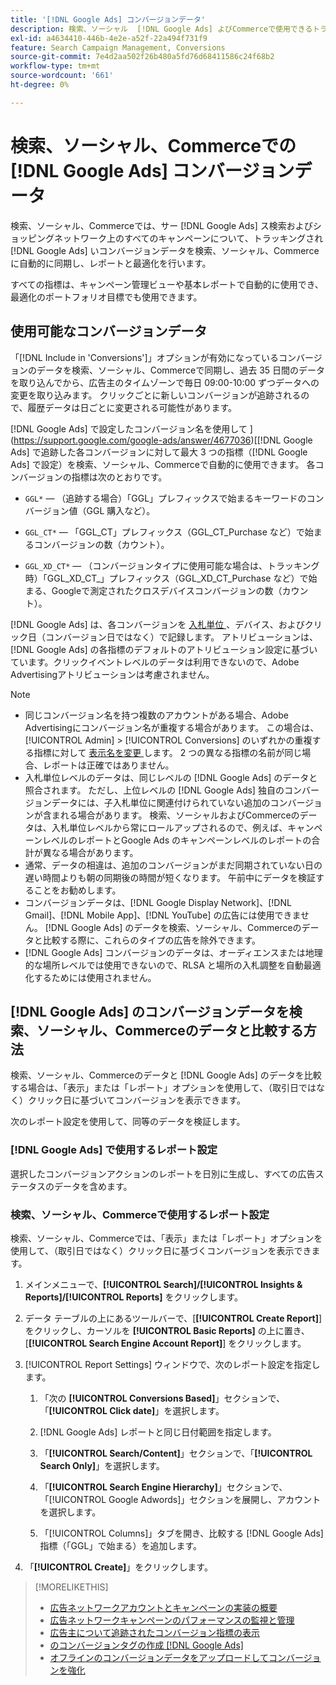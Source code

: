```yaml
---
title: '[!DNL Google Ads] コンバージョンデータ'
description: 検索、ソーシャル  [!DNL Google Ads] よびCommerceで使用できるトラッキング対象コンバージョンデータのタイプについて説明します。
exl-id: a4634410-446b-4e2e-a52f-22a494f731f9
feature: Search Campaign Management, Conversions
source-git-commit: 7e4d2aa502f26b480a5fd76d68411586c24f68b2
workflow-type: tm+mt
source-wordcount: '661'
ht-degree: 0%

---
```


# 検索、ソーシャル、Commerceでの [!DNL Google Ads] コンバージョンデータ

検索、ソーシャル、Commerceでは、サー [!DNL Google Ads] ス検索およびショッピングネットワーク上のすべてのキャンペーンについて、トラッキングされ [!DNL Google Ads] いコンバージョンデータを検索、ソーシャル、Commerceに自動的に同期し、レポートと最適化を行います。

すべての指標は、キャンペーン管理ビューや基本レポートで自動的に使用でき、最適化のポートフォリオ目標でも使用できます。

## 使用可能なコンバージョンデータ

「[!DNL Include in 'Conversions']」オプションが有効になっているコンバージョンのデータを検索、ソーシャル、Commerceで同期し、過去 35 日間のデータを取り込んでから、広告主のタイムゾーンで毎日 09:00-10:00 ずつデータへの変更を取り込みます。 クリックごとに新しいコンバージョンが追跡されるので、履歴データは日ごとに変更される可能性があります。

[!DNL Google Ads] で設定したコンバージョン名を使用して ](https://support.google.com/google-ads/answer/4677036)[[!DNL Google Ads] で追跡した各コンバージョンに対して最大 3 つの指標（[!DNL Google Ads] で設定）を検索、ソーシャル、Commerceで自動的に使用できます。 各コンバージョンの指標は次のとおりです。

<!--

* `<conversion-name>` &mdash; (When you track it) The conversion value for the keyword, beginning with the "GGL" prefix (such as GGL Purchase).

`CT_<conversion-name>` &mdash; The number (count) of conversions, beginning with the "GGL_CT" prefix (such as GGL_CT_Purchase).

* `XD_<conversion-name>` &mdash; (When available for the conversion type, when you track them) The number (count) of cross-device conversions, as measured by Google, beginning with the "GGL_XD_CT_" prefix (such as GGL_XD_CT_Purchase).

-->

* `GGL*` — （追跡する場合）「GGL」プレフィックスで始まるキーワードのコンバージョン値（GGL 購入など）。

* `GGL_CT*` — 「GGL_CT」プレフィックス（GGL_CT_Purchase など）で始まるコンバージョンの数（カウント）。

* `GGL_XD_CT*` — （コンバージョンタイプに使用可能な場合は、トラッキング時）「GGL_XD_CT_」プレフィックス（GGL_XD_CT_Purchase など）で始まる、Googleで測定されたクロスデバイスコンバージョンの数（カウント）。

[!DNL Google Ads] は、各コンバージョンを [ 入札単位 ](/help/search-social-commerce/glossary.md#a-b)、デバイス、およびクリック日（コンバージョン日ではなく）で記録します。 アトリビューションは、[!DNL Google Ads] の各指標のデフォルトのアトリビューション設定に基づいています。クリックイベントレベルのデータは利用できないので、Adobe Advertisingアトリビューションは考慮されません。

>[!NOTE]
>
>* 同じコンバージョン名を持つ複数のアカウントがある場合、Adobe Advertisingにコンバージョン名が重複する場合があります。 この場合は、[!UICONTROL Admin] > [!UICONTROL Conversions] のいずれかの重複する指標に対して [ 表示名を変更 ](/help/search-social-commerce/admin/conversion-metrics/conversion-metric-edit-display-name.md) します。 2 つの異なる指標の名前が同じ場合、レポートは正確ではありません。
>* 入札単位レベルのデータは、同じレベルの [!DNL Google Ads] のデータと照合されます。 ただし、上位レベルの [!DNL Google Ads] 独自のコンバージョンデータには、子入札単位に関連付けられていない追加のコンバージョンが含まれる場合があります。 検索、ソーシャルおよびCommerceのデータは、入札単位レベルから常にロールアップされるので、例えば、キャンペーンレベルのレポートとGoogle Ads のキャンペーンレベルのレポートの合計が異なる場合があります。
>* 通常、データの相違は、追加のコンバージョンがまだ同期されていない日の遅い時間よりも朝の同期後の時間が短くなります。 午前中にデータを検証することをお勧めします。
>* コンバージョンデータは、[!DNL Google Display Network]、[!DNL Gmail]、[!DNL Mobile App]、[!DNL YouTube] の広告には使用できません。 [!DNL Google Ads] のデータを検索、ソーシャル、Commerceのデータと比較する際に、これらのタイプの広告を除外できます。
>* [!DNL Google Ads] コンバージョンのデータは、オーディエンスまたは地理的な場所レベルでは使用できないので、RLSA と場所の入札調整を自動最適化するためには使用されません。

## [!DNL Google Ads] のコンバージョンデータを検索、ソーシャル、Commerceのデータと比較する方法

検索、ソーシャル、Commerceのデータと [!DNL Google Ads] のデータを比較する場合は、「表示」または「レポート」オプションを使用して、（取引日ではなく）クリック日に基づいてコンバージョンを表示できます。

次のレポート設定を使用して、同等のデータを検証します。

### [!DNL Google Ads] で使用するレポート設定

選択したコンバージョンアクションのレポートを日別に生成し、すべての広告ステータスのデータを含めます。

<!-- 

1. In the main toolbar, select **[!DNL Reports] > [!DNL Report]**.

1. Select **[!DNL + Custom] > [!DNL Table]**.

1. From the left pane, specify the rows and columns in the report:
   
   1. Search for the **[!DNL Day]** field and it drag to the [!DNL Row] section.

   1. Search for the **[!DNL All conv].** field and it drag to the [!DNL Column] section.

   1. Search for the **[!DNL Conversion action]** field and it drag to the [!DNL Column] section.

1. In the report settings toolbar, select **[!DNL Filter] > [!DNL Ad status]**, and then select all boxes.

1. In the report settings toolbar, select **[!DNL Download] > [!DNL Excel .csv]**.

-->

### 検索、ソーシャル、Commerceで使用するレポート設定

検索、ソーシャル、Commerceでは、「表示」または「レポート」オプションを使用して、（取引日ではなく）クリック日に基づくコンバージョンを表示できます。

1. メインメニューで、**[!UICONTROL Search]/[!UICONTROL Insights & Reports]/[!UICONTROL Reports]** をクリックします。

1. データ テーブルの上にあるツールバーで、[**[!UICONTROL Create Report]**] をクリックし、カーソルを **[!UICONTROL Basic Reports]** の上に置き、[**[!UICONTROL Search Engine Account Report]**] をクリックします。

1. [!UICONTROL Report Settings] ウィンドウで、次のレポート設定を指定します。

   1. 「次の **[!UICONTROL Conversions Based]**」セクションで、「**[!UICONTROL Click date]**」を選択します。

   1. [!DNL Google Ads] レポートと同じ日付範囲を指定します。

   1. 「**[!UICONTROL Search/Content]**」セクションで、「**[!UICONTROL Search Only]**」を選択します。

   1. 「**[!UICONTROL Search Engine Hierarchy]**」セクションで、「[!UICONTROL Google Adwords]」セクションを展開し、アカウントを選択します。

   1. 「[!UICONTROL Columns]」タブを開き、比較する [!DNL Google Ads] 指標（「GGL」で始まる）を追加します。

1. 「**[!UICONTROL Create]**」をクリックします。

>[!MORELIKETHIS]
>
>* [ 広告ネットワークアカウントとキャンペーンの実装の概要 ](campaign-implemention-overview.md)
>* [ 広告ネットワークキャンペーンのパフォーマンスの監視と管理 ](monitor-performance-campaigns.md)
>* [ 広告主について追跡されたコンバージョン指標の表示 ](/help/search-social-commerce/admin/conversion-metrics/conversion-metric-view-tracked.md)
>* [ のコンバージョンタグの作成  [!DNL Google Ads]](/help/search-social-commerce/admin/conversion-metrics/conversion-tag-google.md)
>* [ オフラインのコンバージョンデータをアップロードしてコンバージョンを強化 ](/help/search-social-commerce/admin/conversion-metrics/upload-data-offline-conversions.md)
